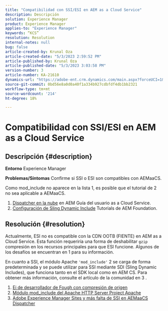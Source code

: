 ```yaml
---
title: "Compatibilidad con SSI/ESI en AEM as a Cloud Service"
description: Descripción
solution: Experience Manager
product: Experience Manager
applies-to: "Experience Manager"
keywords: “KCS”
resolution: Resolution
internal-notes: null
bug: false
article-created-by: Krunal Oza
article-created-date: "5/3/2023 2:59:52 PM"
article-published-by: Krunal Oza
article-published-date: "5/3/2023 3:03:58 PM"
version-number: 3
article-number: KA-21610
dynamics-url: "https://adobe-ent.crm.dynamics.com/main.aspx?forceUCI=1&pagetype=entityrecord&etn=knowledgearticle&id=d031d424-c3e9-ed11-a7c6-6045bd006b4b"
source-git-commit: 0bd56e8a0d0a40f1a334b927cdbfdf4db1bb2321
workflow-type: tm+mt
source-wordcount: '214'
ht-degree: 18%

---
```


# Compatibilidad con SSI/ESI en AEM as a Cloud Service

## Descripción {#description}

<b>Entorno</b>
Experience Manager


<b>Problemas/Síntomas</b>
Confirme si SSI o ESI son compatibles con AEMaaCS.

Como mod_include no aparece en la lista 1, es posible que el tutorial de 2 no sea aplicable a AEMaaCS.

1. [Dispatcher en la nube](https://experienceleague.adobe.com/docs/experience-manager-cloud-service/content/implementing/content-delivery/disp-overview.html?lang=es) en AEM Guía del usuario as a Cloud Service.
2. [Configuración de Sling Dynamic Include](https://experienceleague.adobe.com/docs/experience-manager-learn/foundation/development/set-up-sling-dynamic-include.html) Tutorials de AEM Foundation.





## Resolución {#resolution}


Actualmente, ESI no es compatible con la CDN OOTB (FIENTE) en AEM as a Cloud Service. Esta función requeriría una forma de deshabilitar `gzip` compresión en los recursos principales para que ESI funcione. Algunos de los desafíos se encuentran en 1 para su información.

En cuanto a SSI, el módulo Apache `'mod_include'` 2 se carga de forma predeterminada y se puede utilizar para SSI mediante SDI (Sling Dynamic Includes), que funciona tanto en el SDK local como en AEM CS. Para obtener más información, consulte el artículo de la comunidad en 3 .

1. [Ei de desarrollador de Fough con compresión de origen](https://developer.fastly.com/reference/vcl/statements/esi/#esi-with-origin-compression)
2. [Módulo mod_include del Apache HTTP Server Project Apache](https://httpd.apache.org/docs/2.4/mod/mod_include.html)
3. [Adobe Experience Manager Sites y más falta de SSI en AEMaaCS Dispatcher](https://experienceleaguecommunities.adobe.com/t5/adobe-experience-manager/lack-of-ssi-in-aemaacs-dispatcher/td-p/392044)

